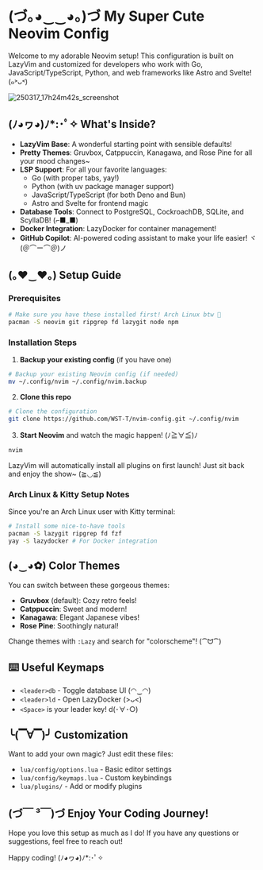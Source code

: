 # (づ｡◕‿‿◕｡)づ My Super Cute Neovim Config

Welcome to my adorable Neovim setup! This configuration is built on LazyVim and customized for developers who work with Go, JavaScript/TypeScript, Python, and web frameworks like Astro and Svelte! (๑˃ᴗ˂)

![250317_17h24m42s_screenshot](https://github.com/user-attachments/assets/30f2fbfa-7606-4399-bd78-097ed86dca7b)

## (ﾉ◕ヮ◕)ﾉ*:･ﾟ✧ What's Inside?

- **LazyVim Base**: A wonderful starting point with sensible defaults!
- **Pretty Themes**: Gruvbox, Catppuccin, Kanagawa, and Rose Pine for all your mood changes~
- **LSP Support**: For all your favorite languages:
  - Go (with proper tabs, yay!)
  - Python (with uv package manager support)
  - JavaScript/TypeScript (for both Deno and Bun)
  - Astro and Svelte for frontend magic
- **Database Tools**: Connect to PostgreSQL, CockroachDB, SQLite, and ScyllaDB! (⌐■_■)
- **Docker Integration**: LazyDocker for container management!
- **GitHub Copilot**: AI-powered coding assistant to make your life easier! ヾ(＠⌒ー⌒＠)ノ

## (｡♥‿♥｡) Setup Guide

### Prerequisites

```bash
# Make sure you have these installed first! Arch Linux btw 👀
pacman -S neovim git ripgrep fd lazygit node npm
```

### Installation Steps

1. **Backup your existing config** (if you have one)

```bash
# Backup your existing Neovim config (if needed)
mv ~/.config/nvim ~/.config/nvim.backup
```

2. **Clone this repo**

```bash
# Clone the configuration
git clone https://github.com/WST-T/nvim-config.git ~/.config/nvim
```

3. **Start Neovim** and watch the magic happen! (ﾉ≧∀≦)ﾉ
   
```bash
nvim
```

LazyVim will automatically install all plugins on first launch! Just sit back and enjoy the show~ (≧◡≦)

### Arch Linux & Kitty Setup Notes

Since you're an Arch Linux user with Kitty terminal:

```bash
# Install some nice-to-have tools
pacman -S lazygit ripgrep fd fzf
yay -S lazydocker # For Docker integration
```

## (◕‿◕✿) Color Themes

You can switch between these gorgeous themes:

- **Gruvbox** (default): Cozy retro feels!
- **Catppuccin**: Sweet and modern!
- **Kanagawa**: Elegant Japanese vibes!
- **Rose Pine**: Soothingly natural!

Change themes with `:Lazy` and search for "colorscheme"! (⁀ᗢ⁀)

## ⌨️ Useful Keymaps

- `<leader>db` - Toggle database UI (◠‿◠)
- `<leader>ld` - Open LazyDocker (>ᴗ<)
- `<Space>` is your leader key! d(･∀･○)

## ╰(▔∀▔)╯ Customization

Want to add your own magic? Just edit these files:

- `lua/config/options.lua` - Basic editor settings
- `lua/config/keymaps.lua` - Custom keybindings
- `lua/plugins/` - Add or modify plugins

## (づ￣ ³￣)づ Enjoy Your Coding Journey!

Hope you love this setup as much as I do! If you have any questions or suggestions, feel free to reach out!

Happy coding! (ﾉ◕ヮ◕)ﾉ*:･ﾟ✧
